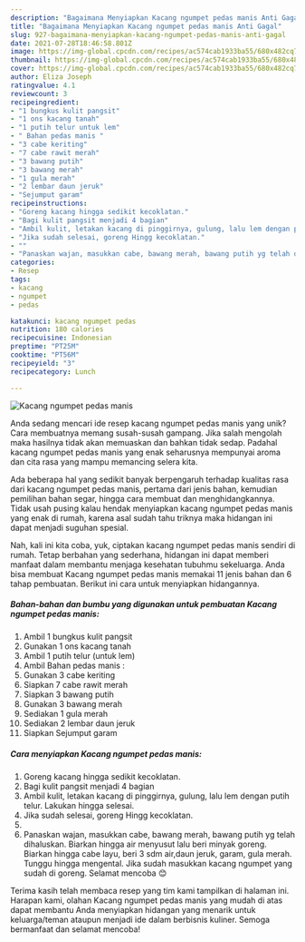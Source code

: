 ```yaml
---
description: "Bagaimana Menyiapkan Kacang ngumpet pedas manis Anti Gagal"
title: "Bagaimana Menyiapkan Kacang ngumpet pedas manis Anti Gagal"
slug: 927-bagaimana-menyiapkan-kacang-ngumpet-pedas-manis-anti-gagal
date: 2021-07-28T18:46:58.801Z
image: https://img-global.cpcdn.com/recipes/ac574cab1933ba55/680x482cq70/kacang-ngumpet-pedas-manis-foto-resep-utama.jpg
thumbnail: https://img-global.cpcdn.com/recipes/ac574cab1933ba55/680x482cq70/kacang-ngumpet-pedas-manis-foto-resep-utama.jpg
cover: https://img-global.cpcdn.com/recipes/ac574cab1933ba55/680x482cq70/kacang-ngumpet-pedas-manis-foto-resep-utama.jpg
author: Eliza Joseph
ratingvalue: 4.1
reviewcount: 3
recipeingredient:
- "1 bungkus kulit pangsit"
- "1 ons kacang tanah"
- "1 putih telur untuk lem"
- " Bahan pedas manis "
- "3 cabe keriting"
- "7 cabe rawit merah"
- "3 bawang putih"
- "3 bawang merah"
- "1 gula merah"
- "2 lembar daun jeruk"
- "Sejumput garam"
recipeinstructions:
- "Goreng kacang hingga sedikit kecoklatan."
- "Bagi kulit pangsit menjadi 4 bagian"
- "Ambil kulit, letakan kacang di pinggirnya, gulung, lalu lem dengan putih telur. Lakukan hingga selesai."
- "Jika sudah selesai, goreng Hingg kecoklatan."
- ""
- "Panaskan wajan, masukkan cabe, bawang merah, bawang putih yg telah dihaluskan. Biarkan hingga air menyusut lalu beri minyak goreng. Biarkan hingga cabe layu, beri 3 sdm air,daun jeruk, garam, gula merah. Tunggu hingga mengental. Jika sudah masukkan kacang ngumpet yang sudah di goreng. Selamat mencoba 😊"
categories:
- Resep
tags:
- kacang
- ngumpet
- pedas

katakunci: kacang ngumpet pedas 
nutrition: 180 calories
recipecuisine: Indonesian
preptime: "PT25M"
cooktime: "PT56M"
recipeyield: "3"
recipecategory: Lunch

---
```



![Kacang ngumpet pedas manis](https://img-global.cpcdn.com/recipes/ac574cab1933ba55/680x482cq70/kacang-ngumpet-pedas-manis-foto-resep-utama.jpg)

Anda sedang mencari ide resep kacang ngumpet pedas manis yang unik? Cara membuatnya memang susah-susah gampang. Jika salah mengolah maka hasilnya tidak akan memuaskan dan bahkan tidak sedap. Padahal kacang ngumpet pedas manis yang enak seharusnya mempunyai aroma dan cita rasa yang mampu memancing selera kita.

Ada beberapa hal yang sedikit banyak berpengaruh terhadap kualitas rasa dari kacang ngumpet pedas manis, pertama dari jenis bahan, kemudian pemilihan bahan segar, hingga cara membuat dan menghidangkannya. Tidak usah pusing kalau hendak menyiapkan kacang ngumpet pedas manis yang enak di rumah, karena asal sudah tahu triknya maka hidangan ini dapat menjadi suguhan spesial.




Nah, kali ini kita coba, yuk, ciptakan kacang ngumpet pedas manis sendiri di rumah. Tetap berbahan yang sederhana, hidangan ini dapat memberi manfaat dalam membantu menjaga kesehatan tubuhmu sekeluarga. Anda bisa membuat Kacang ngumpet pedas manis memakai 11 jenis bahan dan 6 tahap pembuatan. Berikut ini cara untuk menyiapkan hidangannya.

<!--inarticleads1-->

##### Bahan-bahan dan bumbu yang digunakan untuk pembuatan Kacang ngumpet pedas manis:

1. Ambil 1 bungkus kulit pangsit
1. Gunakan 1 ons kacang tanah
1. Ambil 1 putih telur (untuk lem)
1. Ambil  Bahan pedas manis :
1. Gunakan 3 cabe keriting
1. Siapkan 7 cabe rawit merah
1. Siapkan 3 bawang putih
1. Gunakan 3 bawang merah
1. Sediakan 1 gula merah
1. Sediakan 2 lembar daun jeruk
1. Siapkan Sejumput garam




<!--inarticleads2-->

##### Cara menyiapkan Kacang ngumpet pedas manis:

1. Goreng kacang hingga sedikit kecoklatan.
1. Bagi kulit pangsit menjadi 4 bagian
1. Ambil kulit, letakan kacang di pinggirnya, gulung, lalu lem dengan putih telur. Lakukan hingga selesai.
1. Jika sudah selesai, goreng Hingg kecoklatan.
1. 
1. Panaskan wajan, masukkan cabe, bawang merah, bawang putih yg telah dihaluskan. Biarkan hingga air menyusut lalu beri minyak goreng. Biarkan hingga cabe layu, beri 3 sdm air,daun jeruk, garam, gula merah. Tunggu hingga mengental. Jika sudah masukkan kacang ngumpet yang sudah di goreng. Selamat mencoba 😊




Terima kasih telah membaca resep yang tim kami tampilkan di halaman ini. Harapan kami, olahan Kacang ngumpet pedas manis yang mudah di atas dapat membantu Anda menyiapkan hidangan yang menarik untuk keluarga/teman ataupun menjadi ide dalam berbisnis kuliner. Semoga bermanfaat dan selamat mencoba!
